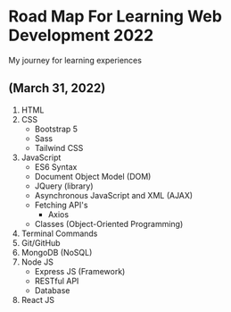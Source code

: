# Road Map For Learning Web Development 2022
My journey for learning experiences

## (March 31, 2022)
1. HTML
2. CSS
   - Bootstrap 5
   - Sass
   - Tailwind CSS
4. JavaScript
   - ES6 Syntax
   - Document Object Model (DOM)
   - JQuery (library)
   - Asynchronous JavaScript and XML (AJAX)
   - Fetching API's
     - Axios
   - Classes (Object-Oriented Programming)
5. Terminal Commands
6. Git/GitHub
7. MongoDB (NoSQL)
8. Node JS
   - Express JS (Framework)
   - RESTful API
   - Database
9. React JS
